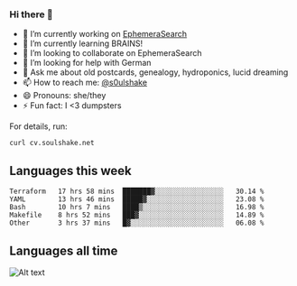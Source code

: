 ### Hi there 👋

<!--
**soulshake/soulshake** is a ✨ _special_ ✨ repository because its `README.md` (this file) appears on your GitHub profile.

Here are some ideas to get you started:

- 🔭 I’m currently working on ...
- 🌱 I’m currently learning ...
- 👯 I’m looking to collaborate on ...
- 🤔 I’m looking for help with ...
- 💬 Ask me about ...
- 📫 How to reach me: ...
- 😄 Pronouns: ...
- ⚡ Fun fact: ...
-->


- 🔭 I’m currently working on [EphemeraSearch](https://www.ephemerasearch.com/)
- 🌱 I’m currently learning BRAINS!
- 👯 I’m looking to collaborate on EphemeraSearch
- 🤔 I’m looking for help with German
- 💬 Ask me about old postcards, genealogy, hydroponics, lucid dreaming
- 📫 How to reach me: [@s0ulshake](https://twitter.com/soulshake)
- 😄 Pronouns: she/they
- ⚡ Fun fact: I <3 dumpsters

For details, run:

```
curl cv.soulshake.net
```

## Languages this week

<!--START_SECTION:waka-->
```text
Terraform   17 hrs 58 mins  ███████▓░░░░░░░░░░░░░░░░░   30.14 % 
YAML        13 hrs 46 mins  █████▓░░░░░░░░░░░░░░░░░░░   23.08 % 
Bash        10 hrs 7 mins   ████▒░░░░░░░░░░░░░░░░░░░░   16.98 % 
Makefile    8 hrs 52 mins   ███▓░░░░░░░░░░░░░░░░░░░░░   14.89 % 
Other       3 hrs 37 mins   █▓░░░░░░░░░░░░░░░░░░░░░░░   06.08 % 
```
<!--END_SECTION:waka-->

## Languages all time
![Alt text](https://wakatime.com/share/@aj/6aa10b67-a5e9-4fb1-acaf-8692f4385172.svg)
